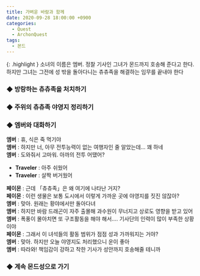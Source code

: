 ```yaml
---
title: 가벼운 바람과 함께
date: 2020-09-28 18:00:00 +0900
categories:
  - Quest
  - ArchonQuest
tags:
  - 몬드
---
```


{: .highlight }
소녀의 이름은 엠버. 정찰 기사인 그녀가 몬드까지 호송해 준다고 한다. 하지만 그녀는 그전에 성 밖을 돌아다니는 츄츄족을 해결하는 임무를 끝내야 한다

### ◆ 방랑하는 츄츄족을 처치하기
### ◆ 주위의 츄츄족 야영지 정리하기
### ◆ 엠버와 대화하기
<strong>엠버</strong> : 휴, 식은 죽 먹기야  
<strong>엠버</strong> : 하지만 너, 아무 전투능력이 없는 여행자인 줄 알았는데… 꽤 하네  
<strong>엠버</strong> : 도와줘서 고마워. 아까의 전투 어땠어?  
<ul>
<li><strong>Traveler</strong> : 아주 쉬웠어  
</li>
<li><strong>Traveler</strong> : 살짝 버거웠어  
</li></ul>

<strong>페이몬</strong> : 근데 「츄츄족」은 왜 여기에 나타난 거지?  
<strong>페이몬</strong> : 이런 생물은 보통 도시에서 이렇게 가까운 곳에 야영지를 짓진 않잖아?  
<strong>엠버</strong> : 맞아. 원래는 황야에서만 돌아다녀  
<strong>엠버</strong> : 하지만 바람 드래곤이 자주 출몰해 과수원이 무너지고 상로도 영향을 받고 있어  
<strong>엠버</strong> : 폭풍이 몰아치면 또 구조활동을 해야 해서…. 기사단의 인력이 많이 부족한 상황이야  
<strong>페이몬</strong> : 그래서 이 녀석들의 활동 범위가 점점 성과 가까워지는 거야?  
<strong>엠버</strong> : 맞아. 하지만 오늘 야영지도 처리했으니 운이 좋아  
<strong>엠버</strong> : 따라와! 책임감이 강하고 착한 기사가 성안까지 호송해줄 테니까  

### ◆ 계속 몬드성으로 가기
